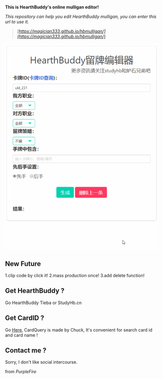 **This is HearthBuddy's online mulligan editor!**

*This repository can help you edit HearthBuddy mulligan, you can enter this url to use it.*

> *[https://magician333.github.io/hbmulligan/](https://magician333.github.io/hbmulligan/)*


![img](hbmul.gif)


New Future
---
1.clip code by click it!
2.mass production once!
3.add delete function!

Get HearthBuddy ?
---
Go HearthBuddy Tieba or StudyHb.cn

Get CardID ?
---
Go [Here](https://github.com/ChuckHearthstone/CardQuery), CardQuery is made by Chuck, It's convenient for search card id and card name !

Contact me ?
---
Sorry,  I don't like social intercourse.

from _PurpleFire_
